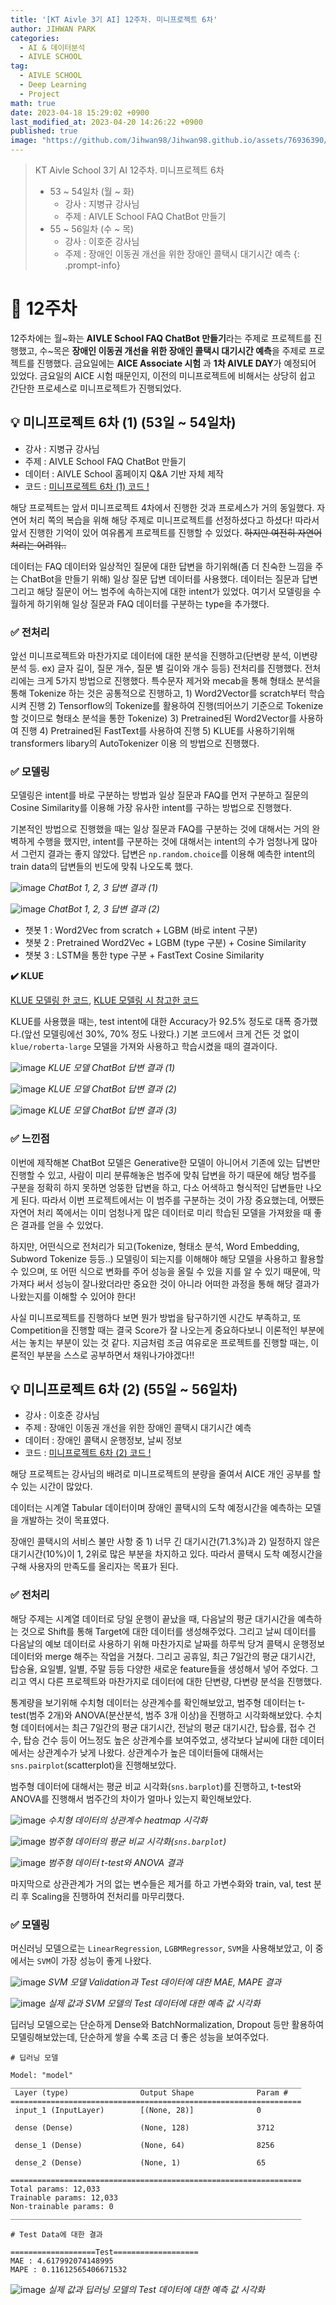 ```yaml
---
title: '[KT Aivle 3기 AI] 12주차. 미니프로젝트 6차'
author: JIHWAN PARK
categories:
  - AI & 데이터분석
  - AIVLE SCHOOL
tag:
  - AIVLE SCHOOL
  - Deep Learning
  - Project
math: true
date: 2023-04-18 15:29:02 +0900
last_modified_at: 2023-04-20 14:26:22 +0900
published: true
image: "https://github.com/Jihwan98/Jihwan98.github.io/assets/76936390/6be11e55-36a3-4a86-8e30-d8928f732a0c"
---
```

> KT Aivle School 3기 AI 12주차. 미니프로젝트 6차
> - 53 ~ 54일차 (월 ~ 화)
>   - 강사 : 지병규 강사님
>   - 주제 : AIVLE School FAQ ChatBot 만들기
> - 55 ~ 56일차 (수 ~ 목)
>   - 강사 : 이호준 강사님
>   - 주제 : 장애인 이동권 개선을 위한 장애인 콜택시 대기시간 예측
{: .prompt-info}

# 🌟 12주차

12주차에는 월~화는 **AIVLE School FAQ ChatBot 만들기**라는 주제로 프로젝트를 진행했고, 수~목은 **장애인 이동권 개선을 위한 장애인 콜택시 대기시간 예측**을 주제로 프로젝트를 진행했다. 금요일에는 **AICE Associate 시험** 과 **1차 AIVLE DAY**가 예정되어 있었다. 금요일의 AICE 시험 때문인지, 이전의 미니프로젝트에 비해서는 상당히 쉽고 간단한 프로세스로 미니프로젝트가 진행되었다.

## 💡 미니프로젝트 6차 (1) (53일 ~ 54일차)
- 강사 : 지병규 강사님
- 주제 : AIVLE School FAQ ChatBot 만들기
- 데이터 : AIVLE School 홈페이지 Q&A 기반 자체 제작
- 코드 : [미니프로젝트 6차 (1) 코드 !](https://github.com/Jihwan98/aivle_school/tree/main/2023.04.17_%EB%AF%B8%EB%8B%88%ED%94%84%EB%A1%9C%EC%A0%9D%ED%8A%B8%206%EC%B0%A8_%EC%8B%A4%EC%8A%B5%EC%9E%90%EB%A3%8C)

해당 프로젝트는 앞서 미니프로젝트 4차에서 진행한 것과 프로세스가 거의 동일했다. 자연어 처리 쪽의 복습을 위해 해당 주제로 미니프로젝트를 선정하셨다고 하셨다! 따라서 앞서 진행한 기억이 있어 여유롭게 프로젝트를 진행할 수 있었다. ~~하지만 여전히 자연어 처리는 어려워..~~

데이터는 FAQ 데이터와 일상적인 질문에 대한 답변을 하기위해(좀 더 친숙한 느낌을 주는 ChatBot을 만들기 위해) 일상 질문 답변 데이터를 사용했다. 데이터는 질문과 답변 그리고 해당 질문이 어느 범주에 속하는지에 대한 intent가 있었다. 여기서 모델링을 수월하게 하기위해 일상 질문과 FAQ 데이터를 구분하는 type을 추가했다.

### ✅ 전처리
앞선 미니프로젝트와 마찬가지로 데이터에 대한 분석을 진행하고(단변량 분석, 이변량 분석 등. ex) 글자 길이, 질문 개수, 질문 별 길이와 개수 등등) 전처리를 진행했다. 전처리에는 크게 5가지 방법으로 진행했다. 특수문자 제거와 mecab을 통해 형태소 분석을 통해 Tokenize 하는 것은 공통적으로 진행하고, 1) Word2Vector를 scratch부터 학습시켜 진행 2) Tensorflow의 Tokenize를 활용하여 진행(띄어쓰기 기준으로 Tokenize할 것이므로 형태소 분석을 통한 Tokenize) 3) Pretrained된 Word2Vector를 사용하여 진행 4) Pretrained된 FastText를 사용하여 진행 5) KLUE를 사용하기위해 transformers libary의 AutoTokenizer 이용 의 방법으로 진행했다.

### ✅ 모델링
모델링은 intent를 바로 구분하는 방법과 일상 질문과 FAQ를 먼저 구분하고 질문의 Cosine Similarity를 이용해 가장 유사한 intent를 구하는 방법으로 진행했다.

기본적인 방법으로 진행했을 때는 일상 질문과 FAQ를 구분하는 것에 대해서는 거의 완벽하게 수행을 했지만, intent를 구분하는 것에 대해서는 intent의 수가 엄청나게 많아서 그런지 결과는 좋지 않았다. 답변은 `np.random.choice`를 이용해 예측한 intent의 train data의 답변들의 빈도에 맞춰 나오도록 했다. 

![image](https://user-images.githubusercontent.com/76936390/232997187-306d520c-8875-458b-bf6a-614ebce9a31e.png)
_ChatBot 1, 2, 3 답변 결과 (1)_

![image](https://user-images.githubusercontent.com/76936390/232998462-3dbeac6c-351b-4827-a81e-2631adf35886.png)
_ChatBot 1, 2, 3 답변 결과 (2)_

- 챗봇 1 : Word2Vec from scratch + LGBM (바로 intent 구분)
- 챗봇 2 : Pretrained Word2Vec + LGBM (type 구분) + Cosine Similarity
- 챗봇 3 : LSTM을 통한 type 구분 + FastText Cosine Similarity

**✔️ KLUE**

[KLUE 모델링 한 코드](https://github.com/Jihwan98/aivle_school/blob/main/2023.04.17_%EB%AF%B8%EB%8B%88%ED%94%84%EB%A1%9C%EC%A0%9D%ED%8A%B8%206%EC%B0%A8_%EC%8B%A4%EC%8A%B5%EC%9E%90%EB%A3%8C/%EB%AA%A8%EB%8D%B8%EB%A7%81_KLUE.ipynb), [KLUE 모델링 시 참고한 코드](https://www.notion.so/2023-04-17-18-53-54-12-6-1-4fa2f2d13d4d421eb822f2a03316ccd0?pvs=4#0c7dc0580f3f4aafad2d495d64de2794)

KLUE를 사용했을 때는, test intent에 대한 Accuracy가 92.5% 정도로 대폭 증가했다.(앞선 모델링에선 30%, 70% 정도 나왔다.) 기본 코드에서 크게 건든 것 없이 `klue/roberta-large` 모델을 가져와 사용하고 학습시켰을 때의 결과이다.

![image](https://user-images.githubusercontent.com/76936390/233000557-061b8a0e-a664-420a-a664-caf7acd78973.png)
_KLUE 모델 ChatBot 답변 결과 (1)_

![image](https://user-images.githubusercontent.com/76936390/233000650-9b5ec830-fb65-4849-9369-527218682a43.png)
_KLUE 모델 ChatBot 답변 결과 (2)_

![image](https://user-images.githubusercontent.com/76936390/233000743-c9d680ba-2f43-4df1-b200-160996eead93.png)
_KLUE 모델 ChatBot 답변 결과 (3)_

### ✅ 느낀점
이번에 제작해본 ChatBot 모델은 Generative한 모델이 아니어서 기존에 있는 답변만 진행할 수 있고, 사람이 미리 분류해놓은 범주에 맞춰 답변을 하기 때문에 해당 범주를 구분을 정확히 하지 못하면 엉뚱한 답변을 하고, 다소 어색하고 형식적인 답변들만 나오게 된다. 따라서 이번 프로젝트에서는 이 범주를 구분하는 것이 가장 중요했는데, 어쨌든 자연어 처리 쪽에서는 이미 엄청나게 많은 데이터로 미리 학습된 모델을 가져왔을 때 좋은 결과를 얻을 수 있었다.

하지만, 어떤식으로 전처리가 되고(Tokenize, 형태소 분석, Word Embedding, Subword Tokenize 등등..) 모델링이 되는지를 이해해야 해당 모델을 사용하고 활용할 수 있으며, 또 어떤 식으로 변화를 주어 성능을 올릴 수 있을 지를 알 수 있기 때문에, 막 가져다 써서 성능이 잘나왔더라만 중요한 것이 아니라 어떠한 과정을 통해 해당 결과가 나왔는지를 이해할 수 있어야 한다!

사실 미니프로젝트를 진행하다 보면 뭔가 방법을 탐구하기엔 시간도 부족하고, 또 Competition을 진행할 때는 결국 Score가 잘 나오는게 중요하다보니 이론적인 부분에서는 놓치는 부분이 있는 것 같다. 지금처럼 조금 여유로운 프로젝트를 진행할 때는, 이론적인 부분을 스스로 공부하면서 채워나가야겠다!!




## 💡 미니프로젝트 6차 (2) (55일 ~ 56일차)
- 강사 : 이호준 강사님
- 주제 : 장애인 이동권 개선을 위한 장애인 콜택시 대기시간 예측
- 데이터 : 장애인 콜택시 운행정보, 날씨 정보
- 코드 : [미니프로젝트 6차 (2) 코드 !](https://github.com/Jihwan98/aivle_school/tree/main/2023.04.19_%EB%AF%B8%EB%8B%88%ED%94%84%EB%A1%9C%EC%A0%9D%ED%8A%B8%206%EC%B0%A8_3_4%EC%9D%BC%EC%B0%A8_%EC%8B%A4%EC%8A%B5%EC%9E%90%EB%A3%8C)

해당 프로젝트는 강사님의 배려로 미니프로젝트의 분량을 줄여서 AICE 개인 공부를 할 수 있는 시간이 많았다.

데이터는 시계열 Tabular 데이터이며 장애인 콜택시의 도착 예정시간을 예측하는 모델을 개발하는 것이 목표였다.

장애인 콜택시의 서비스 불만 사항 중 1) 너무 긴 대기시간(71.3%)과 2) 일정하지 않은 대기시간(10%)이 1, 2위로 많은 부분을 차지하고 있다. 따라서 콜택시 도착 예정시간을 구해 사용자의 만족도를 올리자는 목표가 된다. 

### ✅ 전처리

해당 주제는 시계열 데이터로 당일 운행이 끝났을 때, 다음날의 평균 대기시간을 예측하는 것으로 Shift를 통해 Target에 대한 데이터를 생성해주었다. 그리고 날씨 데이터를 다음날의 예보 데이터로 사용하기 위해 마찬가지로 날짜를 하루씩 당겨 콜택시 운행정보 데이터와 merge 해주는 작업을 거쳤다. 그리고 공휴일, 최근 7일간의 평균 대기시간, 탑승율, 요일별, 일별, 주말 등등 다양한 새로운 feature들을 생성해서 넣어 주었다. 그리고 역시 다른 프로젝트와 마찬가지로 데이터에 대한 단변량, 다변량 분석을 진행했다. 

통계량을 보기위해 수치형 데이터는 상관계수를 확인해보았고, 범주형 데이터는 t-test(범주 2개)와 ANOVA(분산분석, 범주 3개 이상)을 진행하고 시각화해보았다. 수치형 데이터에서는 최근 7일간의 평균 대기시간, 전날의 평균 대기시간, 탑승률, 접수 건수, 탑승 건수 등이 어느정도 높은 상관계수를 보여주었고, 생각보다 날씨에 대한 데이터에서는 상관계수가 낮게 나왔다. 상관계수가 높은 데이터들에 대해서는 `sns.pairplot`(scatterplot)을 진행해보았다.

범주형 데이터에 대해서는 평균 비교 시각화(`sns.barplot`)를 진행하고, t-test와 ANOVA를 진행해서 범주간의 차이가 얼마나 있는지 확인해보았다. 

![image](https://user-images.githubusercontent.com/76936390/233263833-b8bb98d6-d438-4e18-aa14-b1bfb90e86bc.png)
_수치형 데이터의 상관계수 heatmap 시각화_

![image](https://user-images.githubusercontent.com/76936390/233264249-ec57258c-9008-442a-910f-7356cc5b6911.png)
_범주형 데이터의 평균 비교 시각화(`sns.barplot`)_

![image](https://user-images.githubusercontent.com/76936390/233264671-4d6a4327-52d7-4174-b6bf-0c9351ecfc86.png)
_범주형 데이터 t-test와 ANOVA 결과_


마지막으로 상관관계가 거의 없는 변수들은 제거를 하고 가변수화와 train, val, test 분리 후 Scaling을 진행하여 전처리를 마무리했다.

### ✅ 모델링

머신러닝 모델으로는 `LinearRegression`, `LGBMRegressor`, `SVM`을 사용해보았고, 이 중에서는 `SVM`이 가장 성능이 좋게 나왔다.

![image](https://user-images.githubusercontent.com/76936390/233265529-1196f6d9-8599-4f1f-97dd-10ac4642d1bf.png)
_SVM 모델 Validation과 Test 데이터에 대한 MAE, MAPE 결과_

![image](https://user-images.githubusercontent.com/76936390/233265534-cf3fd582-287b-4f86-8461-4ca1ed9b5710.png)
_실제 값과 SVM 모델의 Test 데이터에 대한 예측 값 시각화_


딥러닝 모델으로는 단순하게 Dense와 BatchNormalization, Dropout 등만 활용하여 모델링해보았는데, 단순하게 쌓을 수록 조금 더 좋은 성능을 보여주었다.

```
# 딥러닝 모델

Model: "model"
_________________________________________________________________
 Layer (type)                Output Shape              Param #   
=================================================================
 input_1 (InputLayer)        [(None, 28)]              0         
                                                                 
 dense (Dense)               (None, 128)               3712      
                                                                 
 dense_1 (Dense)             (None, 64)                8256      
                                                                 
 dense_2 (Dense)             (None, 1)                 65        
                                                                 
=================================================================
Total params: 12,033
Trainable params: 12,033
Non-trainable params: 0
_________________________________________________________________
```
```
# Test Data에 대한 결과

===================Test===================
MAE : 4.617992074148995
MAPE : 0.11612565406671532
```

![image](https://user-images.githubusercontent.com/76936390/233266001-76cf4040-9722-4ce6-b996-a0c6a35e6d01.png)
_실제 값과 딥러닝 모델의 Test 데이터에 대한 예측 값 시각화_
